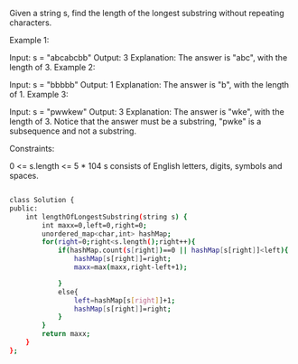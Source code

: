  
Given a string s, find the length of the longest 
substring
 without repeating characters.

 

Example 1:

Input: s = "abcabcbb"
Output: 3
Explanation: The answer is "abc", with the length of 3.
Example 2:

Input: s = "bbbbb"
Output: 1
Explanation: The answer is "b", with the length of 1.
Example 3:

Input: s = "pwwkew"
Output: 3
Explanation: The answer is "wke", with the length of 3.
Notice that the answer must be a substring, "pwke" is a subsequence and not a substring.
 

Constraints:

0 <= s.length <= 5 * 104
s consists of English letters, digits, symbols and spaces.


```bash

class Solution {
public:
    int lengthOfLongestSubstring(string s) {
        int maxx=0,left=0,right=0;
        unordered_map<char,int> hashMap;
        for(right=0;right<s.length();right++){
            if(hashMap.count(s[right])==0 || hashMap[s[right]]<left){
                hashMap[s[right]]=right;
                maxx=max(maxx,right-left+1);

            }
            else{
                left=hashMap[s[right]]+1;
                hashMap[s[right]]=right;
            }
        }
        return maxx;
    }
};



